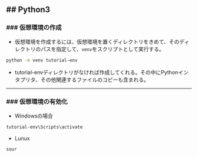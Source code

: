 ## ## Python3
### ### 仮想環境の作成
- 仮想環境を作成するには、仮想環境を置くディレクトリをきめて、そのディレクトリのパスを指定して、`venv`をスクリプトとして実行する。
```sh
python -m venv tutorial-env
```
- tutorial-envディレクトリがなければ作成してくれる。その中にPythonインタプリタ、その他関連するファイルのコピーも含まれる。

---
### ### 仮想環境の有効化
- Windowsの場合
```cmd
tutorial-env\Scripts\activate
```
- Lunux
```sh
sour
```